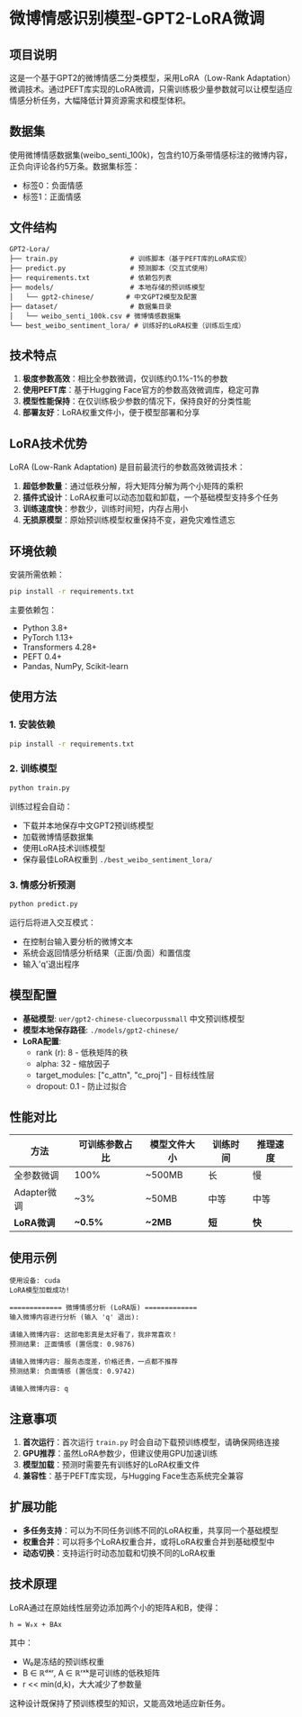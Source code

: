 # 微博情感识别模型-GPT2-LoRA微调

## 项目说明
这是一个基于GPT2的微博情感二分类模型，采用LoRA（Low-Rank Adaptation）微调技术。通过PEFT库实现的LoRA微调，只需训练极少量参数就可以让模型适应情感分析任务，大幅降低计算资源需求和模型体积。

## 数据集
使用微博情感数据集(weibo_senti_100k)，包含约10万条带情感标注的微博内容，正负向评论各约5万条。数据集标签：
- 标签0：负面情感
- 标签1：正面情感

## 文件结构
```
GPT2-Lora/
├── train.py                  # 训练脚本（基于PEFT库的LoRA实现）
├── predict.py                # 预测脚本（交互式使用）
├── requirements.txt          # 依赖包列表
├── models/                   # 本地存储的预训练模型
│   └── gpt2-chinese/        # 中文GPT2模型及配置
├── dataset/                  # 数据集目录
│   └── weibo_senti_100k.csv # 微博情感数据集
└── best_weibo_sentiment_lora/ # 训练好的LoRA权重（训练后生成）
```

## 技术特点

1. **极度参数高效**：相比全参数微调，仅训练约0.1%-1%的参数
2. **使用PEFT库**：基于Hugging Face官方的参数高效微调库，稳定可靠
3. **模型性能保持**：在仅训练极少参数的情况下，保持良好的分类性能
4. **部署友好**：LoRA权重文件小，便于模型部署和分享

## LoRA技术优势

LoRA (Low-Rank Adaptation) 是目前最流行的参数高效微调技术：

1. **超低参数量**：通过低秩分解，将大矩阵分解为两个小矩阵的乘积
2. **插件式设计**：LoRA权重可以动态加载和卸载，一个基础模型支持多个任务
3. **训练速度快**：参数少，训练时间短，内存占用小
4. **无损原模型**：原始预训练模型权重保持不变，避免灾难性遗忘

## 环境依赖

安装所需依赖：
```bash
pip install -r requirements.txt
```

主要依赖包：
- Python 3.8+
- PyTorch 1.13+
- Transformers 4.28+
- PEFT 0.4+
- Pandas, NumPy, Scikit-learn

## 使用方法

### 1. 安装依赖
```bash
pip install -r requirements.txt
```

### 2. 训练模型
```bash
python train.py
```

训练过程会自动：
- 下载并本地保存中文GPT2预训练模型
- 加载微博情感数据集
- 使用LoRA技术训练模型
- 保存最佳LoRA权重到 `./best_weibo_sentiment_lora/`

### 3. 情感分析预测
```bash
python predict.py
```

运行后将进入交互模式：
- 在控制台输入要分析的微博文本
- 系统会返回情感分析结果（正面/负面）和置信度
- 输入'q'退出程序

## 模型配置

- **基础模型**: `uer/gpt2-chinese-cluecorpussmall` 中文预训练模型
- **模型本地保存路径**: `./models/gpt2-chinese/`
- **LoRA配置**:
  - rank (r): 8 - 低秩矩阵的秩
  - alpha: 32 - 缩放因子
  - target_modules: ["c_attn", "c_proj"] - 目标线性层
  - dropout: 0.1 - 防止过拟合

## 性能对比

| 方法 | 可训练参数占比 | 模型文件大小 | 训练时间 | 推理速度 |
|------|----------------|--------------|----------|----------|
| 全参数微调 | 100% | ~500MB | 长 | 慢 |
| Adapter微调 | ~3% | ~50MB | 中等 | 中等 |
| **LoRA微调** | **~0.5%** | **~2MB** | **短** | **快** |

## 使用示例

```
使用设备: cuda
LoRA模型加载成功!

============= 微博情感分析 (LoRA版) =============
输入微博内容进行分析 (输入 'q' 退出):

请输入微博内容: 这部电影真是太好看了，我非常喜欢！
预测结果: 正面情感 (置信度: 0.9876)

请输入微博内容: 服务态度差，价格还贵，一点都不推荐
预测结果: 负面情感 (置信度: 0.9742)

请输入微博内容: q
```

## 注意事项

1. **首次运行**：首次运行 `train.py` 时会自动下载预训练模型，请确保网络连接
2. **GPU推荐**：虽然LoRA参数少，但建议使用GPU加速训练
3. **模型加载**：预测时需要先有训练好的LoRA权重文件
4. **兼容性**：基于PEFT库实现，与Hugging Face生态系统完全兼容

## 扩展功能

- **多任务支持**：可以为不同任务训练不同的LoRA权重，共享同一个基础模型
- **权重合并**：可以将多个LoRA权重合并，或将LoRA权重合并到基础模型中
- **动态切换**：支持运行时动态加载和切换不同的LoRA权重

## 技术原理

LoRA通过在原始线性层旁边添加两个小的矩阵A和B，使得：
```
h = W₀x + BAx
```
其中：
- W₀是冻结的预训练权重
- B ∈ ℝᵈˣʳ, A ∈ ℝʳˣᵏ是可训练的低秩矩阵
- r << min(d,k)，大大减少了参数量

这种设计既保持了预训练模型的知识，又能高效地适应新任务。